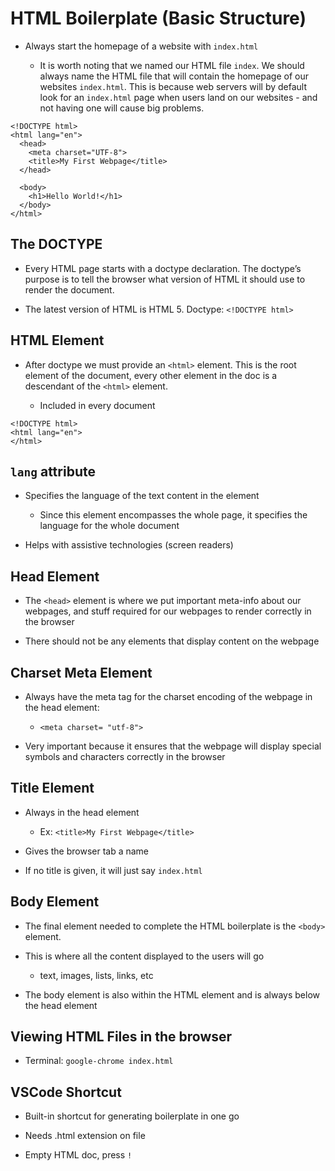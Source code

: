 # HTML Boilerplate (Basic Structure)

-   Always start the homepage of a website with `index.html`
    
    -   It is worth noting that we named our HTML file `index`. We should always name the HTML file that will contain the homepage of our websites `index.html`. This is because web servers will by default look for an `index.html` page when users land on our websites - and not having one will cause big problems.
        

```
<!DOCTYPE html>
<html lang="en">
  <head>
    <meta charset="UTF-8">
    <title>My First Webpage</title>
  </head>

  <body>
    <h1>Hello World!</h1>
  </body>
</html>
```

## The DOCTYPE

-   Every HTML page starts with a doctype declaration. The doctype’s purpose is to tell the browser what version of HTML it should use to render the document.
    
-   The latest version of HTML is HTML 5. Doctype: `<!DOCTYPE html>`
    

## HTML Element

-   After doctype we must provide an `<html>` element. This is the root element of the document, every other element in the doc is a descendant of the `<html>` element.
    
    -   Included in every document
        

```
<!DOCTYPE html>
<html lang="en">
</html>
```

## `lang` attribute

-   Specifies the language of the text content in the element
    
    -   Since this element encompasses the whole page, it specifies the language for the whole document
        
-   Helps with assistive technologies (screen readers)
    

## Head Element

-   The `<head>` element is where we put important meta-info about our webpages, and stuff required for our webpages to render correctly in the browser
    
-   There should not be any elements that display content on the webpage
    

## Charset Meta Element

-   Always have the meta tag for the charset encoding of the webpage in the head element:
    
    -   `<meta charset= "utf-8">`
        
-   Very important because it ensures that the webpage will display special symbols and characters correctly in the browser
    

## Title Element

-   Always in the head element
    
    -   Ex: `<title>My First Webpage</title>`
        
-   Gives the browser tab a name
    
-   If no title is given, it will just say `index.html`
    

## Body Element

-   The final element needed to complete the HTML boilerplate is the `<body>` element.
    
-   This is where all the content displayed to the users will go
    
    -   text, images, lists, links, etc
        
-   The body element is also within the HTML element and is always below the head element
    

## Viewing HTML Files in the browser

-   Terminal: `google-chrome index.html`
    

## VSCode Shortcut

-   Built-in shortcut for generating boilerplate in one go
    
-   Needs .html extension on file
    
-   Empty HTML doc, press `!`